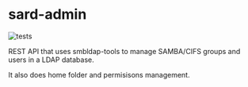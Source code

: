 # sard-admin

![tests](https://github.com/setecrs/sard-admin/workflows/tests/badge.svg)

REST API that uses smbldap-tools to manage SAMBA/CIFS groups and users in a LDAP database.

It also does home folder and permisisons management.

